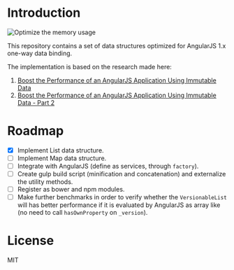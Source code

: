 # Introduction

![Optimize the memory usage](http://blog.mgechev.com/images/one-does-not-simply-optimize-the-dirty-checking-algorithm.png)

This repository contains a set of data structures optimized for AngularJS 1.x one-way data binding.

The implementation is based on the research made here:

1. [Boost the Performance of an AngularJS Application Using Immutable Data](http://blog.mgechev.com/2015/03/02/immutability-in-angularjs-immutablejs/)
2. [Boost the Performance of an AngularJS Application Using Immutable Data - Part 2](http://blog.mgechev.com/2015/04/11/immutability-in-angularjs-immutablejs-part-2/)

# Roadmap

- [x] Implement List data structure.
- [ ] Implement Map data structure.
- [ ] Integrate with AngularJS (define as services, through `factory`).
- [ ] Create gulp build script (minification and concatenation) and externalize the utility methods.
- [ ] Register as bower and npm modules.
- [ ] Make further benchmarks in order to verify whether the `VersionableList` will has better performance if it is evaluated by AngularJS as array like (no need to call `hasOwnProperty` on `_version`).

# License

MIT

